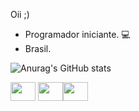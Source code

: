 Oii ;)
- Programador iniciante. 💻
- Brasil.

![Anurag's GitHub stats](https://github-readme-stats.vercel.app/api?username=DROX&show_icons=true&theme=dark)

<img src="https://cdn.jsdelivr.net/gh/devicons/devicon/icons/html5/html5-original.svg" width="40" height="30"> <img src="https://cdn.jsdelivr.net/gh/devicons/devicon/icons/css3/css3-original.svg"  width="40" height="30"/><img src="https://cdn.jsdelivr.net/gh/devicons/devicon/icons/javascript/javascript-original.svg" width="40" height="30"/>

